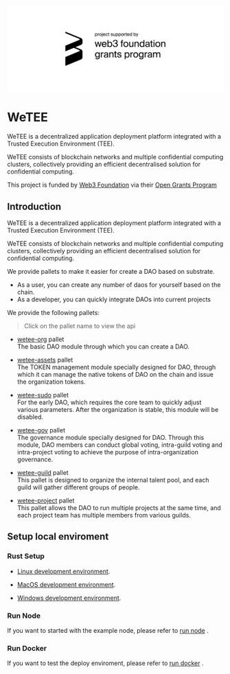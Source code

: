 
<img width="800" style="background: #50fa82" src="https://raw.githubusercontent.com/w3f/Grants-Program/00855ef70bc503433dc9fccc057c2f66a426a82b/static/img/badge_black.svg" />

# WeTEE

WeTEE is a decentralized application deployment platform integrated with a Trusted Execution Environment (TEE).

WeTEE consists of blockchain networks and multiple confidential computing clusters, collectively providing an efficient decentralised solution for confidential computing.

This project is funded by [Web3 Foundation](https://web3.foundation) via their [Open Grants Program](https://github.com/w3f/Open-Grants-Program)

## Introduction

WeTEE is a decentralized application deployment platform integrated with a Trusted Execution Environment (TEE).  

WeTEE consists of blockchain networks and multiple confidential computing clusters, collectively providing an efficient decentralised solution for confidential computing.  

We provide pallets to make it easier for create a DAO based on substrate.
- As a user, you can create any number of daos for yourself based on the chain.
- As a developer, you can quickly integrate DAOs into current projects

We provide the following pallets:  

> Click on the pallet name to view the api 

- [wetee-org](./packages/pallets/wetee-org/README.md) pallet  
    The basic DAO module through which you can create a DAO.  

- [wetee-assets](./packages/pallets/wetee-assets/README.md) pallet  
    The TOKEN management module specially designed for DAO, through which it can manage the native tokens of DAO on the chain and issue the organization tokens.  

- [wetee-sudo](./packages/pallets/wetee-sudo/README.md) pallet  
    For the early DAO, which requires the core team to quickly adjust various parameters. After the organization is stable, this module will be disabled.  

- [wetee-gov](./packages/pallets/wetee-gov/README.md) pallet  
    The governance module specially designed for DAO. Through this module, DAO members can conduct global voting, intra-guild voting and intra-project voting to achieve the purpose of intra-organization governance.  

- [wetee-guild](./packages/pallets/wetee-guild/README.md) pallet  
    This pallet is designed to organize the internal talent pool, and each guild will gather different groups of people.  

- [wetee-project](./packages/pallets/wetee-project/README.md) pallet  
    This pallet allows the DAO to run multiple projects at the same time, and each project team has multiple members from various guilds.  

## Setup local enviroment

### Rust Setup

- [Linux development environment](https://docs.substrate.io/install/linux/).  

- [MacOS development environment](https://docs.substrate.io/install/macos/).  

- [Windows development environment](https://docs.substrate.io/install/windows/).  

### Run Node
If you want to started with the example node, please refer to [run node](./docs/run-node.md) .  


### Run Docker
If you want to test the deploy enviroment, please refer to [run docker](./docs/run-docker.md) .  

